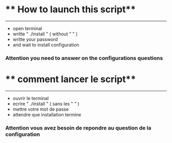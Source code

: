   ** How to launch this script**
========================================                  
--------                                 
* open terminal
* writte " ./install "         ( without " " )
* writte your password
* and wait to install  configuration

### Attention you need to answer on the configurations questions 
 


  ** comment lancer le script**
========================================                  
--------                                 
* ouvrir le terminal
* ecrire " ./install "       ( sans les " " )
* mettre votre mot de passe
* attendre que installation termine

### Attention vous avez besoin de repondre au question de la configuration  
